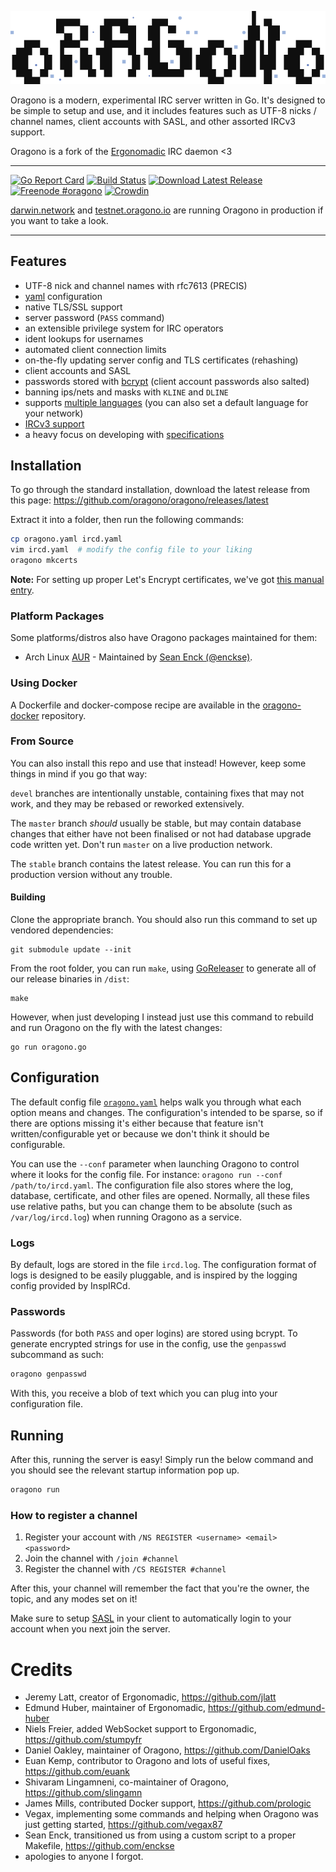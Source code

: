 ![Oragono logo](docs/logo.png)

Oragono is a modern, experimental IRC server written in Go. It's designed to be simple to setup and use, and it includes features such as UTF-8 nicks / channel names, client accounts with SASL, and other assorted IRCv3 support.

Oragono is a fork of the [Ergonomadic](https://github.com/edmund-huber/ergonomadic) IRC daemon <3

---

[![Go Report Card](https://goreportcard.com/badge/github.com/oragono/oragono)](https://goreportcard.com/report/github.com/oragono/oragono)
[![Build Status](https://travis-ci.org/oragono/oragono.svg?branch=master)](https://travis-ci.org/oragono/oragono)
[![Download Latest Release](https://img.shields.io/badge/downloads-latest%20release-green.svg)](https://github.com/oragono/oragono/releases/latest)
[![Freenode #oragono](https://img.shields.io/badge/Freenode-%23oragono-1e72ff.svg?style=flat)](https://www.irccloud.com/invite?channel=%23oragono&hostname=irc.freenode.net&port=6697&ssl=1)
[![Crowdin](https://d322cqt584bo4o.cloudfront.net/oragono/localized.svg)](https://crowdin.com/project/oragono)

[darwin.network](https://irc.darwin.network/) and [testnet.oragono.io](ircs://testnet.oragono.io:6697/#chat) are running Oragono in production if you want to take a look.

---


## Features

* UTF-8 nick and channel names with rfc7613 (PRECIS)
* [yaml](http://yaml.org/) configuration
* native TLS/SSL support
* server password (`PASS` command)
* an extensible privilege system for IRC operators
* ident lookups for usernames
* automated client connection limits
* on-the-fly updating server config and TLS certificates (rehashing)
* client accounts and SASL
* passwords stored with [bcrypt](https://godoc.org/golang.org/x/crypto) (client account passwords also salted)
* banning ips/nets and masks with `KLINE` and `DLINE`
* supports [multiple languages](https://crowdin.com/project/oragono) (you can also set a default language for your network)
* [IRCv3 support](http://ircv3.net/software/servers.html)
* a heavy focus on developing with [specifications](https://oragono.io/specs.html)

## Installation

To go through the standard installation, download the latest release from this page: https://github.com/oragono/oragono/releases/latest

Extract it into a folder, then run the following commands:

```sh
cp oragono.yaml ircd.yaml
vim ircd.yaml  # modify the config file to your liking
oragono mkcerts
```

**Note:** For setting up proper Let's Encrypt certificates, we've got [this manual entry](https://github.com/oragono/oragono/blob/master/docs/MANUAL.md#how-do-i-use-lets-encrypt-certificates).

### Platform Packages

Some platforms/distros also have Oragono packages maintained for them:

* Arch Linux [AUR](https://aur.archlinux.org/packages/oragono/) - Maintained by [Sean Enck (@enckse)](https://github.com/enckse).

### Using Docker

A Dockerfile and docker-compose recipe are available in the [oragono-docker](https://github.com/oragono/oragono-docker) repository.

### From Source

You can also install this repo and use that instead! However, keep some things in mind if you go that way:

`devel` branches are intentionally unstable, containing fixes that may not work, and they may be rebased or reworked extensively.

The `master` branch _should_ usually be stable, but may contain database changes that either have not been finalised or not had database upgrade code written yet. Don't run `master` on a live production network.

The `stable` branch contains the latest release. You can run this for a production version without any trouble.

#### Building

Clone the appropriate branch. You should also run this command to set up vendored dependencies:
```
git submodule update --init
```

From the root folder, you can run `make`, using [GoReleaser](https://goreleaser.com/) to generate all of our release binaries in `/dist`:
```
make
```

However, when just developing I instead just use this command to rebuild and run Oragono on the fly with the latest changes:
```
go run oragono.go
```


## Configuration

The default config file [`oragono.yaml`](oragono.yaml) helps walk you through what each option means and changes. The configuration's intended to be sparse, so if there are options missing it's either because that feature isn't written/configurable yet or because we don't think it should be configurable.

You can use the `--conf` parameter when launching Oragono to control where it looks for the config file. For instance: `oragono run --conf /path/to/ircd.yaml`. The configuration file also stores where the log, database, certificate, and other files are opened. Normally, all these files use relative paths, but you can change them to be absolute (such as `/var/log/ircd.log`) when running Oragono as a service.

### Logs

By default, logs are stored in the file `ircd.log`. The configuration format of logs is designed to be easily pluggable, and is inspired by the logging config provided by InspIRCd.

### Passwords

Passwords (for both `PASS` and oper logins) are stored using bcrypt. To generate encrypted strings for use in the config, use the `genpasswd` subcommand as such:

```sh
oragono genpasswd
```

With this, you receive a blob of text which you can plug into your configuration file.

## Running

After this, running the server is easy! Simply run the below command and you should see the relevant startup information pop up.

```sh
oragono run
```

### How to register a channel

1. Register your account with `/NS REGISTER <username> <email> <password>`
2. Join the channel with `/join #channel`
3. Register the channel with `/CS REGISTER #channel`

After this, your channel will remember the fact that you're the owner, the topic, and any modes set on it!

Make sure to setup [SASL](https://freenode.net/kb/answer/sasl) in your client to automatically login to your account when you next join the server.


# Credits

* Jeremy Latt, creator of Ergonomadic, <https://github.com/jlatt>
* Edmund Huber, maintainer of Ergonomadic, <https://github.com/edmund-huber>
* Niels Freier, added WebSocket support to Ergonomadic, <https://github.com/stumpyfr>
* Daniel Oakley, maintainer of Oragono, <https://github.com/DanielOaks>
* Euan Kemp, contributor to Oragono and lots of useful fixes, <https://github.com/euank>
* Shivaram Lingamneni, co-maintainer of Oragono, <https://github.com/slingamn>
* James Mills, contributed Docker support, <https://github.com/prologic>
* Vegax, implementing some commands and helping when Oragono was just getting started, <https://github.com/vegax87>
* Sean Enck, transitioned us from using a custom script to a proper Makefile, <https://github.com/enckse>
* apologies to anyone I forgot.
